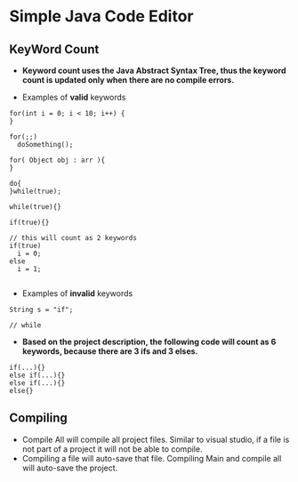 # Simple Java Code Editor 

## KeyWord Count 

* **Keyword count uses the Java Abstract Syntax Tree, thus the keyword count is updated only when there are no compile errors.**

* Examples of **valid** keywords <br> 
```
for(int i = 0; i < 10; i++) {
}

for(;;)
  doSomething();
  
for( Object obj : arr ){
}

do{
}while(true);

while(true){}

if(true){}

// this will count as 2 keywords
if(true)
  i = 0;
else
  i = 1;
 
```

* Examples of **invalid** keywords <br> 
```
String s = "if";

// while 
```
* **Based on the project description, the following code will count as 6 keywords, because there are 3 ifs and 3 elses.**
```
if(...){}
else if(...){}
else if(...){}
else{}
```
## Compiling

* Compile All will compile all project files. Similar to visual studio, if a file is not part of a project it will not be able to compile. 
* Compiling a file will auto-save that file. Compiling Main and compile all will auto-save the project.
